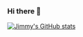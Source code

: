 ### Hi there 👋

[![Jimmy's GitHub stats](https://github-readme-stats.vercel.app/api?username=jimmyliaoviva)](https://github.com/anuraghazra/github-readme-stats)

